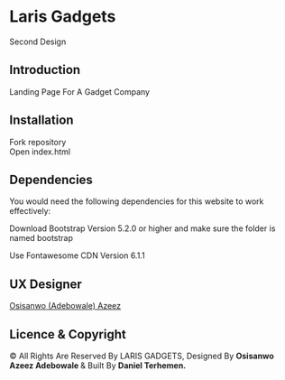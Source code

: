 # Laris Gadgets

Second Design

## Introduction

Landing Page For A Gadget Company

## Installation

Fork repository <br> Open index.html

## Dependencies

You would need the following dependencies for this website to work effectively:

Download Bootstrap Version 5.2.0 or higher and make sure the folder is named bootstrap

Use Fontawesome CDN Version 6.1.1 

## UX Designer

[Osisanwo (Adebowale) Azeez](https://www.linkedin.com/in/osisanwo-azeez-617677a6/)


## Licence & Copyright

&copy; All Rights Are Reserved By LARIS GADGETS, Designed By <strong>Osisanwo Azeez Adebowale </strong> & Built By <strong>Daniel Terhemen. </strong>
